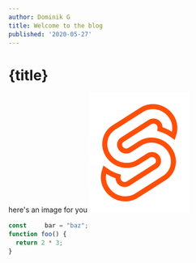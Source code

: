 ```yaml
---
author: Dominik G
title: Welcome to the blog
published: '2020-05-27'
---
```

# {title}

here's an image for you
![Cool](static/favicon.svg)

```js
const     bar = "baz";
function foo() {
  return 2 * 3;
}
```